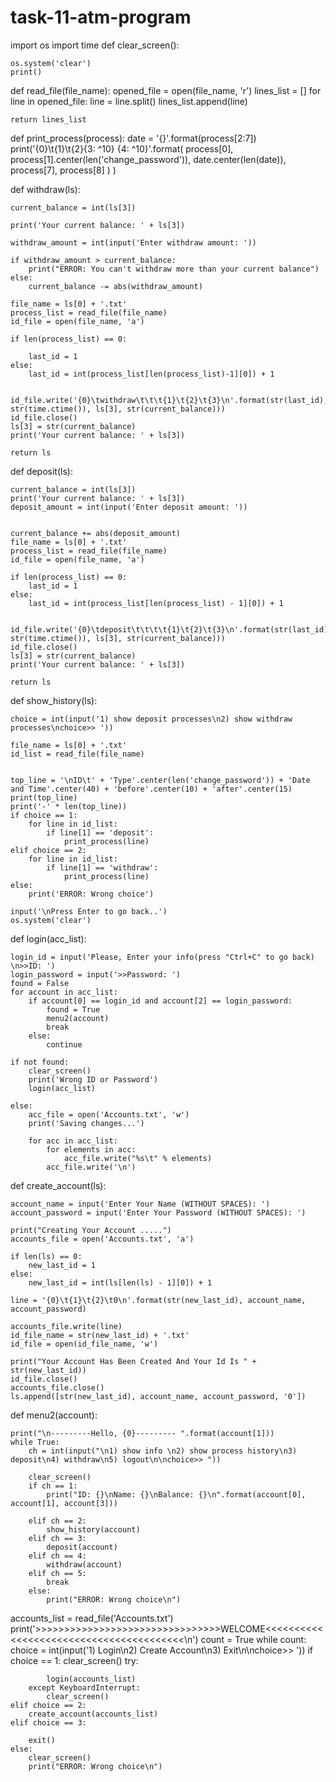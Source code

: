 # task-11-atm-program
import os
import time
def clear_screen():
  
    os.system('clear')
    print()  
def read_file(file_name):
    opened_file = open(file_name, 'r')
    lines_list = []
    for line in opened_file:
        line = line.split()
        lines_list.append(line)
    
    return lines_list

def print_process(process):
    date = '{}'.format(process[2:7])
    print('{0}\t{1}\t{2}{3: ^10} {4: ^10}'.format(
        process[0],
        process[1].center(len('change_password')),
        date.center(len(date)),
        process[7],
        process[8]
    )
    )


def withdraw(ls):


    current_balance = int(ls[3])
  
    print('Your current balance: ' + ls[3])

    withdraw_amount = int(input('Enter withdraw amount: '))

    if withdraw_amount > current_balance:
        print("ERROR: You can't withdraw more than your current balance")
    else:
        current_balance -= abs(withdraw_amount)  

    file_name = ls[0] + '.txt'
    process_list = read_file(file_name)
    id_file = open(file_name, 'a')

    if len(process_list) == 0:
        
        last_id = 1
    else:
        last_id = int(process_list[len(process_list)-1][0]) + 1
  

    id_file.write('{0}\twithdraw\t\t\t{1}\t{2}\t{3}\n'.format(str(last_id), str(time.ctime()), ls[3], str(current_balance)))
    id_file.close()
    ls[3] = str(current_balance)
    print('Your current balance: ' + ls[3])

    return ls


def deposit(ls):

    current_balance = int(ls[3])  
    print('Your current balance: ' + ls[3])
    deposit_amount = int(input('Enter deposit amount: '))


    current_balance += abs(deposit_amount)  
    file_name = ls[0] + '.txt'
    process_list = read_file(file_name)
    id_file = open(file_name, 'a')

    if len(process_list) == 0:  
        last_id = 1
    else:
        last_id = int(process_list[len(process_list) - 1][0]) + 1
        

    id_file.write('{0}\tdeposit\t\t\t\t{1}\t{2}\t{3}\n'.format(str(last_id), str(time.ctime()), ls[3], str(current_balance)))
    id_file.close()
    ls[3] = str(current_balance)
    print('Your current balance: ' + ls[3])

    return ls

def show_history(ls):


    choice = int(input('1) show deposit processes\n2) show withdraw processes\nchoice>> '))

    file_name = ls[0] + '.txt'   
    id_list = read_file(file_name)

   
    top_line = '\nID\t' + 'Type'.center(len('change_password')) + 'Date and Time'.center(40) + 'before'.center(10) + 'after'.center(15)
    print(top_line)
    print('-' * len(top_line))
    if choice == 1:
        for line in id_list:
            if line[1] == 'deposit':
                print_process(line)
    elif choice == 2:
        for line in id_list:
            if line[1] == 'withdraw':
                print_process(line)
    else:
        print('ERROR: Wrong choice')

    input('\nPress Enter to go back..')
    os.system('clear')


def login(acc_list):

    login_id = input('Please, Enter your info(press "Ctrl+C" to go back) \n>>ID: ')
    login_password = input('>>Password: ')
    found = False
    for account in acc_list:
        if account[0] == login_id and account[2] == login_password:
            found = True
            menu2(account)
            break
        else:
            continue

    if not found:
        clear_screen()
        print('Wrong ID or Password')
        login(acc_list)

    else:
        acc_file = open('Accounts.txt', 'w')
        print('Saving changes...')
        
        for acc in acc_list:
            for elements in acc:
                acc_file.write("%s\t" % elements)
            acc_file.write('\n')

            
def create_account(ls):
 
    account_name = input('Enter Your Name (WITHOUT SPACES): ')
    account_password = input('Enter Your Password (WITHOUT SPACES): ')

    print("Creating Your Account .....")
    accounts_file = open('Accounts.txt', 'a')

    if len(ls) == 0:
        new_last_id = 1
    else:
        new_last_id = int(ls[len(ls) - 1][0]) + 1

    line = '{0}\t{1}\t{2}\t0\n'.format(str(new_last_id), account_name, account_password)

    accounts_file.write(line)
    id_file_name = str(new_last_id) + '.txt'
    id_file = open(id_file_name, 'w')

    print("Your Account Has Been Created And Your Id Is " + str(new_last_id))
    id_file.close()
    accounts_file.close()
    ls.append([str(new_last_id), account_name, account_password, '0'])


def menu2(account):

    print("\n---------Hello, {0}--------- ".format(account[1]))
    while True:
        ch = int(input("\n1) show info \n2) show process history\n3) deposit\n4) withdraw\n5) logout\n\nchoice>> "))

        clear_screen()
        if ch == 1:
            print("ID: {}\nName: {}\nBalance: {}\n".format(account[0], account[1], account[3]))
            
        elif ch == 2:
            show_history(account)
        elif ch == 3:
            deposit(account)
        elif ch == 4:
            withdraw(account)
        elif ch == 5:
            break
        else:
            print("ERROR: Wrong choice\n")





accounts_list = read_file('Accounts.txt')
print('>>>>>>>>>>>>>>>>>>>>>>>>>>>>>>>>WELCOME<<<<<<<<<<<<<<<<<<<<<<<<<<<<<<<<<<<<<<<<\n')
count = True
while count:
    choice = int(input('1) Login\n2) Create Account\n3) Exit\n\nchoice>> '))
    if choice == 1:
        clear_screen()
        try:
      
            login(accounts_list)
        except KeyboardInterrupt:
            clear_screen()
    elif choice == 2:
        create_account(accounts_list)
    elif choice == 3:
       
        exit()
    else:
        clear_screen()
        print("ERROR: Wrong choice\n")
